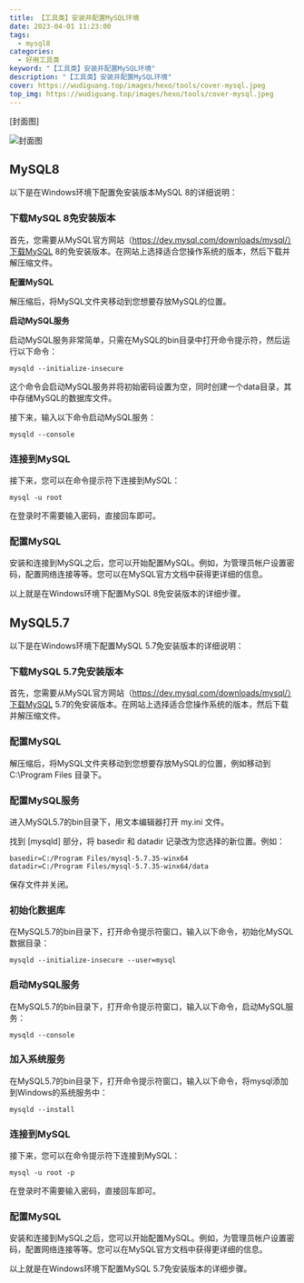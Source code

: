 ```yaml
---
title: 【工具类】安装并配置MySQL环境
date: 2023-04-01 11:23:00
tags: 
  - mysql8
categories: 
  - 好用工具类
keyword: "【工具类】安装并配置MySQL环境"
description: "【工具类】安装并配置MySQL环境"
cover: https://wudiguang.top/images/hexo/tools/cover-mysql.jpeg
top_img: https://wudiguang.top/images/hexo/tools/cover-mysql.jpeg
---
```


[封面图]

![封面图](..https://wudiguang.top/images/hexo/tools/cover-mysql.jpeg)

## MySQL8

以下是在Windows环境下配置免安装版本MySQL 8的详细说明：

### 下载MySQL 8免安装版本
首先，您需要从MySQL官方网站（https://dev.mysql.com/downloads/mysql/）下载MySQL 8的免安装版本。在网站上选择适合您操作系统的版本，然后下载并解压缩文件。

**配置MySQL**

解压缩后，将MySQL文件夹移动到您想要存放MySQL的位置。

**启动MySQL服务**

启动MySQL服务非常简单，只需在MySQL的bin目录中打开命令提示符，然后运行以下命令：

```shell
mysqld --initialize-insecure
```

这个命令会启动MySQL服务并将初始密码设置为空，同时创建一个data目录，其中存储MySQL的数据库文件。

接下来，输入以下命令启动MySQL服务：

```shell
mysqld --console
```

### 连接到MySQL
接下来，您可以在命令提示符下连接到MySQL：

```shell
mysql -u root

```

在登录时不需要输入密码，直接回车即可。

### 配置MySQL
安装和连接到MySQL之后，您可以开始配置MySQL。例如，为管理员帐户设置密码，配置网络连接等等。您可以在MySQL官方文档中获得更详细的信息。

以上就是在Windows环境下配置MySQL 8免安装版本的详细步骤。

## MySQL5.7

以下是在Windows环境下配置MySQL 5.7免安装版本的详细说明：

### 下载MySQL 5.7免安装版本
首先，您需要从MySQL官方网站（https://dev.mysql.com/downloads/mysql/）下载MySQL 5.7的免安装版本。在网站上选择适合您操作系统的版本，然后下载并解压缩文件。

### 配置MySQL
解压缩后，将MySQL文件夹移动到您想要存放MySQL的位置，例如移动到 C:\Program Files 目录下。

### 配置MySQL服务

进入MySQL5.7的bin目录下，用文本编辑器打开 my.ini 文件。

找到 [mysqld] 部分，将 basedir 和 datadir 记录改为您选择的新位置。例如：

```
basedir=C:/Program Files/mysql-5.7.35-winx64
datadir=C:/Program Files/mysql-5.7.35-winx64/data
```

保存文件并关闭。

### 初始化数据库
在MySQL5.7的bin目录下，打开命令提示符窗口，输入以下命令，初始化MySQL数据目录：

```shell
mysqld --initialize-insecure --user=mysql
```

### 启动MySQL服务
在MySQL5.7的bin目录下，打开命令提示符窗口，输入以下命令，启动MySQL服务：

```shell
mysqld --console
```

### 加入系统服务
在MySQL5.7的bin目录下，打开命令提示符窗口，输入以下命令，将mysql添加到Windows的系统服务中：

```shell
mysqld --install
```

### 连接到MySQL
接下来，您可以在命令提示符下连接到MySQL：

```shell
mysql -u root -p
```

在登录时不需要输入密码，直接回车即可。

### 配置MySQL

安装和连接到MySQL之后，您可以开始配置MySQL。例如，为管理员帐户设置密码，配置网络连接等等。您可以在MySQL官方文档中获得更详细的信息。

以上就是在Windows环境下配置MySQL 5.7免安装版本的详细步骤。